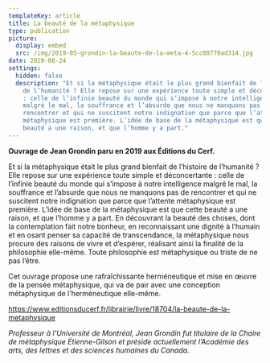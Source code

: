 ```yaml
---
templateKey: article
title: La beauté de la métaphysique
type: publication
picture:
  display: embed
  src: /img/2019-05-grondin-la-beaute-de-la-meta-4-5cc08770ad314.jpg
date: 2020-08-24
settings:
  hidden: false
  description: "Et si la métaphysique était le plus grand bienfait de l’histoire
    de l’humanité ? Elle repose sur une expérience toute simple et déconcertante
    : celle de l’infinie beauté du monde qui s’impose à notre intelligence
    malgré le mal, la souffrance et l’absurde que nous ne manquons pas de
    rencontrer et qui ne suscitent notre indignation que parce que l’attente
    métaphysique est première. L’idée de base de la métaphysique est que cette
    beauté a une raison, et que l’homme y a part."
---
```



**Ouvrage de Jean Grondin paru en 2019 aux Éditions du Cerf.**

Et si la métaphysique était le plus grand bienfait de l’histoire de l’humanité ? Elle repose sur une expérience toute simple et déconcertante : celle de l’infinie beauté du monde qui s’impose à notre intelligence malgré le mal, la souffrance et l’absurde que nous ne manquons pas de rencontrer et qui ne suscitent notre indignation que parce que l’attente métaphysique est première. L’idée de base de la métaphysique est que cette beauté a une raison, et que l’homme y a part. En découvrant la beauté des choses, dont la contemplation fait notre bonheur, en reconnaissant une dignité à l’humain et en osant penser sa capacité de transcendance, la métaphysique nous procure des raisons de vivre et d’espérer, réalisant ainsi la finalité de la philosophie elle-même. Toute philosophie est métaphysique ou triste de ne pas l’être.

Cet ouvrage propose une rafraîchissante herméneutique et mise en œuvre de la pensée métaphysique, qui va de pair avec une conception métaphysique de l’herméneutique elle-même.

https://www.editionsducerf.fr/librairie/livre/18704/la-beaute-de-la-metaphysique

*Professeur à l'Université de Montréal, Jean Grondin fut titulaire de la Chaire de métaphysique Étienne-Gilson et préside actuellement l’Académie des arts, des lettres et des sciences humaines du Canada.*